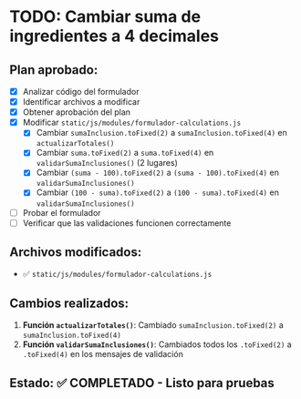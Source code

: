 # TODO: Cambiar suma de ingredientes a 4 decimales

## Plan aprobado:
- [x] Analizar código del formulador
- [x] Identificar archivos a modificar
- [x] Obtener aprobación del plan
- [x] Modificar `static/js/modules/formulador-calculations.js`
  - [x] Cambiar `sumaInclusion.toFixed(2)` a `sumaInclusion.toFixed(4)` en `actualizarTotales()`
  - [x] Cambiar `suma.toFixed(2)` a `suma.toFixed(4)` en `validarSumaInclusiones()` (2 lugares)
  - [x] Cambiar `(suma - 100).toFixed(2)` a `(suma - 100).toFixed(4)` en `validarSumaInclusiones()`
  - [x] Cambiar `(100 - suma).toFixed(2)` a `(100 - suma).toFixed(4)` en `validarSumaInclusiones()`
- [ ] Probar el formulador
- [ ] Verificar que las validaciones funcionen correctamente

## Archivos modificados:
- ✅ `static/js/modules/formulador-calculations.js`

## Cambios realizados:
1. **Función `actualizarTotales()`**: Cambiado `sumaInclusion.toFixed(2)` a `sumaInclusion.toFixed(4)`
2. **Función `validarSumaInclusiones()`**: Cambiados todos los `.toFixed(2)` a `.toFixed(4)` en los mensajes de validación

## Estado: ✅ COMPLETADO - Listo para pruebas
